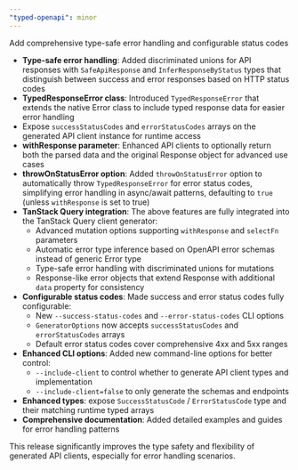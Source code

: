 ```yaml
---
"typed-openapi": minor
---
```


Add comprehensive type-safe error handling and configurable status codes

- **Type-safe error handling**: Added discriminated unions for API responses with `SafeApiResponse` and `InferResponseByStatus` types that distinguish between success and error responses based on HTTP status codes
- **TypedResponseError class**: Introduced `TypedResponseError` that extends the native Error class to include typed response data for easier error handling
- Expose `successStatusCodes` and `errorStatusCodes` arrays on the generated API client instance for runtime access
- **withResponse parameter**: Enhanced API clients to optionally return both the parsed data and the original Response object for advanced use cases
- **throwOnStatusError option**: Added `throwOnStatusError` option to automatically throw `TypedResponseError` for error status codes, simplifying error handling in async/await patterns, defaulting to `true` (unless `withResponse` is set to true)
- **TanStack Query integration**: The above features are fully integrated into the TanStack Query client generator:
  - Advanced mutation options supporting `withResponse` and `selectFn` parameters
  - Automatic error type inference based on OpenAPI error schemas instead of generic Error type
  - Type-safe error handling with discriminated unions for mutations
  - Response-like error objects that extend Response with additional `data` property for consistency
- **Configurable status codes**: Made success and error status codes fully configurable:
  - New `--success-status-codes` and `--error-status-codes` CLI options
  - `GeneratorOptions` now accepts `successStatusCodes` and `errorStatusCodes` arrays
  - Default error status codes cover comprehensive 4xx and 5xx ranges
- **Enhanced CLI options**: Added new command-line options for better control:
  - `--include-client` to control whether to generate API client types and implementation
  - `--include-client=false` to only generate the schemas and endpoints
- **Enhanced types**: expose `SuccessStatusCode` / `ErrorStatusCode` type and their matching runtime typed arrays
- **Comprehensive documentation**: Added detailed examples and guides for error handling patterns

This release significantly improves the type safety and flexibility of generated API clients, especially for error handling scenarios.

